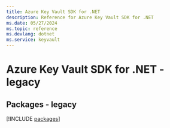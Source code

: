 ```yaml
---
title: Azure Key Vault SDK for .NET
description: Reference for Azure Key Vault SDK for .NET
ms.date: 05/27/2024
ms.topic: reference
ms.devlang: dotnet
ms.service: keyvault
---
```

# Azure Key Vault SDK for .NET - legacy
## Packages - legacy
[!INCLUDE [packages](key-vault-index.md)]